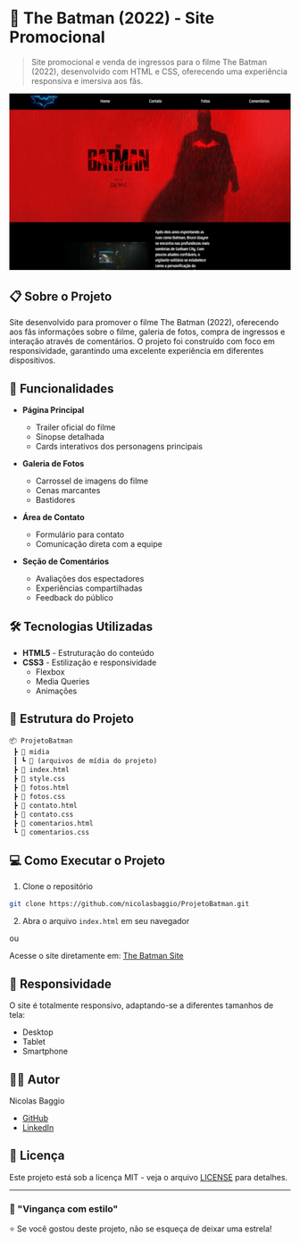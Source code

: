 # 🦇 The Batman (2022) - Site Promocional

> Site promocional e venda de ingressos para o filme The Batman (2022), desenvolvido com HTML e CSS, oferecendo uma experiência responsiva e imersiva aos fãs.

![Banner The Batman](./assets/batman2022.png)

## 📋 Sobre o Projeto

Site desenvolvido para promover o filme The Batman (2022), oferecendo aos fãs informações sobre o filme, galeria de fotos, compra de ingressos e interação através de comentários. O projeto foi construído com foco em responsividade, garantindo uma excelente experiência em diferentes dispositivos.

## 🚀 Funcionalidades

- **Página Principal**
  - Trailer oficial do filme
  - Sinopse detalhada
  - Cards interativos dos personagens principais
  
- **Galeria de Fotos**
  - Carrossel de imagens do filme
  - Cenas marcantes
  - Bastidores
  
- **Área de Contato**
  - Formulário para contato
  - Comunicação direta com a equipe

- **Seção de Comentários**
  - Avaliações dos espectadores
  - Experiências compartilhadas
  - Feedback do público

## 🛠️ Tecnologias Utilizadas

- **HTML5** - Estruturação do conteúdo
- **CSS3** - Estilização e responsividade
  - Flexbox
  - Media Queries
  - Animações

## 📁 Estrutura do Projeto

```
📦 ProjetoBatman
 ┣ 📂 midia
 ┃ ┗ 📂 (arquivos de mídia do projeto)
 ┣ 📜 index.html
 ┣ 📜 style.css
 ┣ 📜 fotos.html
 ┣ 📜 fotos.css
 ┣ 📜 contato.html
 ┣ 📜 contato.css
 ┣ 📜 comentarios.html
 ┗ 📜 comentarios.css
```

## 💻 Como Executar o Projeto

1. Clone o repositório
```bash
git clone https://github.com/nicolasbaggio/ProjetoBatman.git
```

2. Abra o arquivo `index.html` em seu navegador

ou

Acesse o site diretamente em: [The Batman Site](https://nicolasbaggio.github.io/ProjetoBatman/)

## 📱 Responsividade

O site é totalmente responsivo, adaptando-se a diferentes tamanhos de tela:
- Desktop
- Tablet
- Smartphone

## 👨‍💻 Autor

Nicolas Baggio
- [GitHub](https://github.com/nicolasbaggio)
- [LinkedIn](https://www.linkedin.com/in/nicolasbaggio/)

## 📄 Licença

Este projeto está sob a licença MIT - veja o arquivo [LICENSE](LICENSE) para detalhes.

---

### 🦇 "Vingança com estilo"

⭐ Se você gostou deste projeto, não se esqueça de deixar uma estrela!
